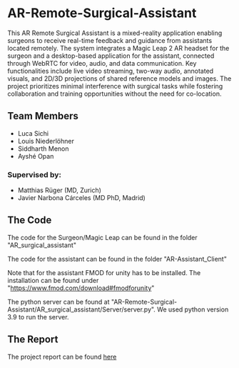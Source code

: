 # AR-Remote-Surgical-Assistant

This AR Remote Surgical Assistant is a mixed-reality application enabling surgeons to receive real-time feedback and guidance from assistants located remotely. The system integrates a Magic Leap 2 AR headset for the surgeon and a desktop-based application for the assistant, connected through WebRTC for video, audio, and data communication. Key functionalities include live video streaming, two-way audio, annotated visuals, and 2D/3D projections of shared reference models and images. The project prioritizes minimal interference with surgical tasks while fostering collaboration and training opportunities without the need for co-location.

## Team Members
* Luca Sichi
* Louis Niederlöhner
* Siddharth Menon
* Ayshé Opan

### Supervised by:
* Matthias Rüger (MD, Zurich)
* Javier Narbona Cárceles (MD PhD, Madrid)

## The Code

The code for the Surgeon/Magic Leap can be found in the folder "AR_surgical_assistant"

The code for the assistant can be found in the folder "AR-Assistant_Client"

Note that for the assistant FMOD for unity has to be installed. The installation can be found under "https://www.fmod.com/download#fmodforunity"

The python server can be found at "AR-Remote-Surgical-Assistant/AR_surgical_assistant/Server/server.py". We used python version 3.9 to run the server.

## The Report

The project report can be found [here](https://github.com/zytros/AR-Remote-Surgical-Assistant/blob/main/Mixed_Reality___Report___Team_36.pdf)
